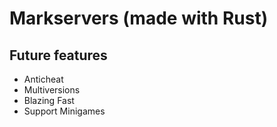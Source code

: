 # Markservers (made with Rust)

## Future features
- Anticheat 
- Multiversions
- Blazing Fast 
- Support Minigames
